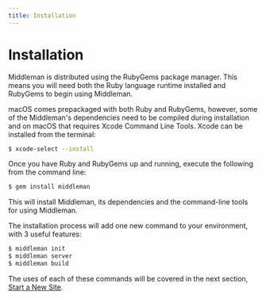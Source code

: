 ```yaml
---
title: Installation
---
```


# Installation

Middleman is distributed using the RubyGems package manager. This means you will need both the Ruby language runtime installed and RubyGems to begin using Middleman.

macOS comes prepackaged with both Ruby and RubyGems, however, some of the Middleman's dependencies need to be compiled during installation and on macOS that requires Xcode Command Line Tools. Xcode can be installed from the terminal:

```bash
$ xcode-select --install
```

Once you have Ruby and RubyGems up and running, execute the following from the command line:

```bash
$ gem install middleman
```

This will install Middleman, its dependencies and the command-line tools for using Middleman.

The installation process will add one new command to your environment, with 3 useful features:

```bash
$ middleman init
$ middleman server
$ middleman build
```

The uses of each of these commands will be covered in the next section, [Start a New Site](/basics/start-new-site).
